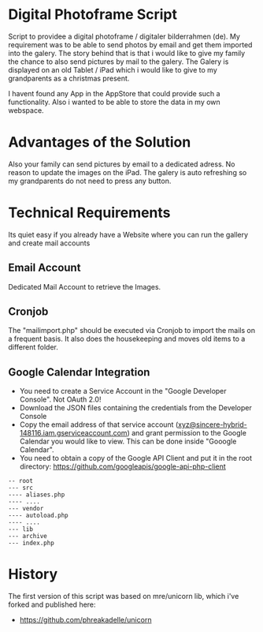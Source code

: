 # Digital Photoframe Script 
Script to providee a digital photoframe / digitaler bilderrahmen (de). 
My requirement was to be able to send photos by email and get them imported into the galery. 
The story behind that is that i would like to give my family the chance to also send pictures by mail to the galery. 
The Galery is displayed on an old Tablet / iPad which i would like to give to my grandparents as a christmas present.

I havent found any App in the AppStore that could provide such a functionality. Also i wanted to be able to store the data in my own webspace.

# Advantages of the Solution
Also your family can send pictures by email to a dedicated adress.
No reason to update the images on the iPad. The galery is auto refreshing so my grandparents do not need to press any button.
# Technical Requirements
Its quiet easy if you already have a Website where you can run the gallery and create mail accounts

## Email Account
Dedicated Mail Account to retrieve the Images.

## Cronjob
The "mailimport.php" should be executed via Cronjob to import the mails on a frequent basis. 
It also does the housekeeping and moves old items to a different folder.

## Google Calendar Integration

- You need to create a Service Account in the "Google Developer Console". Not OAuth 2.0!
- Download the JSON files containing the credentials from the Developer Console
- Copy the email address of that service account (xyz@sincere-hybrid-148116.iam.gserviceaccount.com) and grant permission to the Google Calendar you would like to view. This can be done inside "Gooogle Calendar".
- You need to obtain a copy of the Google API Client and put it in the root directory: https://github.com/googleapis/google-api-php-client
```
-- root
--- src
---- aliases.php
---- ....
--- vendor
---- autoload.php
---- ....
--- lib
--- archive
--- index.php
```
# History
The first version of this script was based on mre/unicorn lib, which i've forked and published here:
* https://github.com/phreakadelle/unicorn
